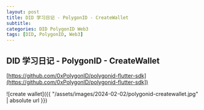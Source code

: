 ```yaml
---
layout: post
title: DID 学习日记 - PolygonID - CreateWallet
subtitle:
categories: DID PolygonID Web3
tags: [DID, PolygonID, Web3]
---
```


## DID 学习日记 - PolygonID - CreateWallet

[https://github.com/0xPolygonID/polygonid-flutter-sdk](https://github.com/0xPolygonID/polygonid-flutter-sdk])

![create wallet]({{ "/assets/images/2024-02-02/polygonid-createwallet.jpg" | absolute url }})
